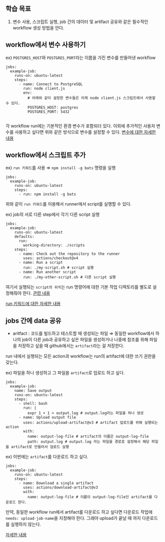 ## 학습 목표

1. 변수 사용, 스크립트 실행, job 간의 데이터 및 artifact 공유와 같은 필수적인 workflow 생성 방법을 안다. 

## workflow에서 변수 사용하기 

ex) `POSTGRES_HOST`와 `POSTGRES_PORT`라는 이름을 가진 변수를 만들어낸 workflow
```
jobs:
  example-job:
    runs-on: ubuntu-latest
    steps:
      - name: Connect to PostgreSQL
        run: node client.js
        env:
          # 아래와 같이 설정한 변수들은 이제 node client.js 스크립트에서 사용할 수 있다. 
          POSTGRES_HOST: postgres
          POSTGRES_PORT: 5432
          
```

각 workflow run에는 기본적인 환경 변수가 포함되더 있다. 
이외에 추가적인 사용자 변수를 사용하고 싶다면 위와 같은 방식으로 변수를 설정할 수 있다. [변수에 대한 자세한 내용](https://docs.github.com/ko/actions/learn-github-actions/variables#default-environment-variables)

## workflow에서 스크립트 추가 

ex) `run 키워드`를 사용 ⇒ `npm install -g bats` 명령을 실행
```
jobs:
  example-job:
    runs-on: ubuntu-latest
    steps:
      - run: npm install -g bats
```

위와 같이 `run 키워드`를 이용해서 runner에서 script를 실행할 수 있다. 

ex) job의 서로 다른 step에서 각기 다른 script 실행 
```
jobs:
  example-job:
    runs-on: ubuntu-latest
    defaults:
      run:
        working-directory: ./scripts
    steps:
      - name: Check out the repository to the runner
        uses: actions/checkout@v4  
      - name: Run a script 
        run: ./my-script.sh # script 실행 
      - name: Run another script
        run: ./my-other-script.sh # 다른 script 실행 
```

여기서 실행되는 `script의 위치`는 run 명령어에 대한 기본 작업 디렉토리를 별도로 설정해줘야 한다. [관련 내용](https://docs.github.com/ko/actions/using-jobs/setting-default-values-for-jobs)

[run 키워드에 대한 자세한 내용](https://docs.github.com/ko/actions/using-workflows/workflow-syntax-for-github-actions#jobsjob_idstepsrun)

## jobs 간에 data 공유 

- aritfact : 코드를 빌드하고 테스트할 때 생성되는 파일 ⇒ 동일한 workflow에서 하나의 job이 다른 job과 공유하고 싶은 파일을 생성하거나 나중에 참조를 위해 파일을 저장하고 싶을 때 github에서는 `artifact`라는 걸 저장한다.

run 내에서 실행되는 모든 action과 workflow는 run의 artifact에 대한 쓰기 권한을 갖는다. 

ex) 파일을 하나 생성하고 그 파일을 `artifact`로 업로드 하고 싶다.
```
jobs:
  example-job:
    name: Save output
    runs-on: ubuntu-latest
    steps:
      - shell: bash
        run: |
          expr 1 + 1 > output.log # output.log라는 파일을 하나 생성
      - name: Upload output file
        uses: actions/upload-artifact@v3 # artifact 업로드를 위해 실행되는 action 
        with:
          name: output-log-file # artifact의 이름은 output-log-file
          path: output.log # output.log 라는 파일을 경로로 설정해서 해당 파일을 artifact로 만들어서 업로드 실행 
```

ex) 이번에는 `artifact`를 다운로드 하고 싶다. 
```
jobs:
  example-job:
    runs-on: ubuntu-latest
    steps:
      - name: Download a single artifact
        uses: actions/download-artifact@v3
        with:
          name: output-log-file # 이름이 output-log-file인 artifact를 다운로드 한다. 
```

만약, 동일한 workflow run에서 artifact를 다운로드 하고 싶다면 다운로드 작업에 `needs: upload-job-name`을 지정해야 한다. 
그래야 upload가 끝날 때 까지 다운로드를 실행하지 않는다. 

[자세한 내용](https://docs.github.com/en/actions/using-workflows/storing-workflow-data-as-artifacts)
